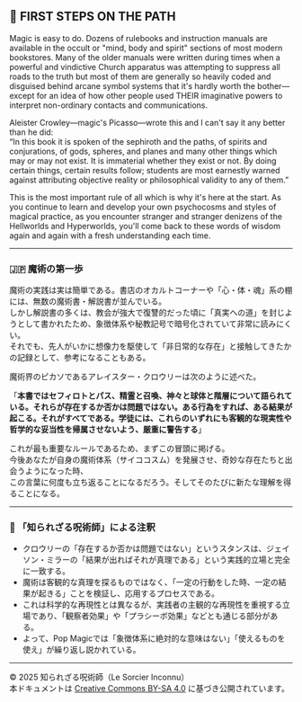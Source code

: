 ## 🧙 FIRST STEPS ON THE PATH

 Magic is easy to do. Dozens of rulebooks and instruction manuals are available in the occult or "mind, body and spirit" sections of most modern bookstores. Many of the older manuals were written during times when a powerful and vindictive Church apparatus was attempting to suppress all roads to the truth but most of them are generally so heavily coded and disguised behind arcane symbol systems that it's hardly worth the bother—except for an idea of how other people used THEIR imaginative powers to interpret non-ordinary contacts and communications.

Aleister Crowley—magic's Picasso—wrote this and I can't say it any better than he did:  
“In this book it is spoken of the sephiroth and the paths, of spirits and conjurations, of gods, spheres, and planes and many other things which may or may not exist. It is immaterial whether they exist or not. By doing certain things, certain results follow; students are most earnestly warned against attributing objective reality or philosophical validity to any of them.”

This is the most important rule of all which is why it's here at the start. As you continue to learn and develop your own psychocosms and styles of magical practice, as you encounter stranger and stranger denizens of the Hellworlds and Hyperworlds, you'll come back to these words of wisdom again and again with a fresh understanding each time.

---

### 🇯🇵 魔術の第一歩

魔術の実践は実は簡単である。書店のオカルトコーナーや「心・体・魂」系の棚には、無数の魔術書・解説書が並んでいる。  
しかし解説書の多くは、教会が強大で復讐的だった頃に「真実への道」を封じようとして書かれたため、象徴体系や秘教記号で暗号化されていて非常に読みにくい。  
それでも、先人がいかに想像力を駆使して「非日常的な存在」と接触してきたかの記録として、参考になることもある。

魔術界のピカソであるアレイスター・クロウリーは次のように述べた。

「**本書ではセフィロトとパス、精霊と召喚、神々と球体と階層について語られている。それらが存在するか否かは問題ではない。ある行為をすれば、ある結果が起こる。それがすべてである。学徒には、これらのいずれにも客観的な現実性や哲学的な妥当性を帰属させないよう、厳重に警告する**」

これが最も重要なルールであるため、まずこの冒頭に掲げる。  
今後あなたが自身の魔術体系（サイココスム）を発展させ、奇妙な存在たちと出会うようになった時、  
この言葉に何度も立ち返ることになるだろう。そしてそのたびに新たな理解を得ることになる。

---

### 🐌 「知られざる呪術師」による注釈

- クロウリーの「存在するか否かは問題ではない」というスタンスは、ジェイソン・ミラーの「結果が出ればそれが真理である」という実践的立場と完全に一致する。
- 魔術は客観的な真理を探るものではなく、「一定の行動をした時、一定の結果が起きる」ことを検証し、応用するプロセスである。
- これは科学的な再現性とは異なるが、実践者の主観的な再現性を重視する立場であり、「観察者効果」や「プラシーボ効果」などとも通じる部分がある。
- よって、Pop Magicでは「象徴体系に絶対的な意味はない」「使えるものを使え」が繰り返し説かれている。

---

© 2025 知られざる呪術師（Le Sorcier Inconnu）  
本ドキュメントは [Creative Commons BY-SA 4.0](https://creativecommons.org/licenses/by-sa/4.0/deed.ja) に基づき公開されています。
